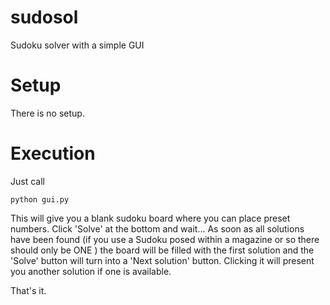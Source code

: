 # sudosol

Sudoku solver with a simple GUI

# Setup

There is no setup.

# Execution

Just call

    python gui.py

This will give you a blank sudoku board where you can place preset numbers.
Click 'Solve' at the bottom and wait...
As soon as all solutions have been found (if you use a Sudoku posed within a
magazine or so there should only be ONE ) the board will be filled with the 
first solution and the 'Solve' button will turn into a 'Next solution' button.
Clicking it will present you another solution if one is available.

That's it.

